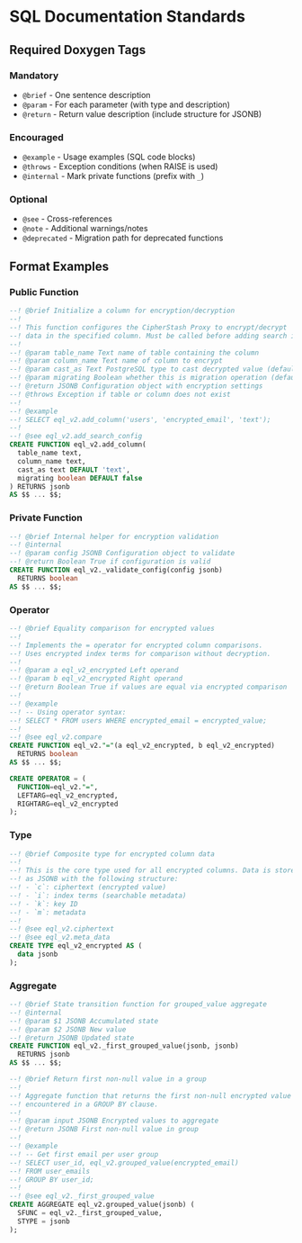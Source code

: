 # SQL Documentation Standards

## Required Doxygen Tags

### Mandatory
- `@brief` - One sentence description
- `@param` - For each parameter (with type and description)
- `@return` - Return value description (include structure for JSONB)

### Encouraged
- `@example` - Usage examples (SQL code blocks)
- `@throws` - Exception conditions (when RAISE is used)
- `@internal` - Mark private functions (prefix with `_`)

### Optional
- `@see` - Cross-references
- `@note` - Additional warnings/notes
- `@deprecated` - Migration path for deprecated functions

## Format Examples

### Public Function
```sql
--! @brief Initialize a column for encryption/decryption
--!
--! This function configures the CipherStash Proxy to encrypt/decrypt
--! data in the specified column. Must be called before adding search indexes.
--!
--! @param table_name Text name of table containing the column
--! @param column_name Text name of column to encrypt
--! @param cast_as Text PostgreSQL type to cast decrypted value (default: 'text')
--! @param migrating Boolean whether this is migration operation (default: false)
--! @return JSONB Configuration object with encryption settings
--! @throws Exception if table or column does not exist
--!
--! @example
--! SELECT eql_v2.add_column('users', 'encrypted_email', 'text');
--!
--! @see eql_v2.add_search_config
CREATE FUNCTION eql_v2.add_column(
  table_name text,
  column_name text,
  cast_as text DEFAULT 'text',
  migrating boolean DEFAULT false
) RETURNS jsonb
AS $$ ... $$;
```

### Private Function
```sql
--! @brief Internal helper for encryption validation
--! @internal
--! @param config JSONB Configuration object to validate
--! @return Boolean True if configuration is valid
CREATE FUNCTION eql_v2._validate_config(config jsonb)
  RETURNS boolean
AS $$ ... $$;
```

### Operator
```sql
--! @brief Equality comparison for encrypted values
--!
--! Implements the = operator for encrypted column comparisons.
--! Uses encrypted index terms for comparison without decryption.
--!
--! @param a eql_v2_encrypted Left operand
--! @param b eql_v2_encrypted Right operand
--! @return Boolean True if values are equal via encrypted comparison
--!
--! @example
--! -- Using operator syntax:
--! SELECT * FROM users WHERE encrypted_email = encrypted_value;
--!
--! @see eql_v2.compare
CREATE FUNCTION eql_v2."="(a eql_v2_encrypted, b eql_v2_encrypted)
  RETURNS boolean
AS $$ ... $$;

CREATE OPERATOR = (
  FUNCTION=eql_v2."=",
  LEFTARG=eql_v2_encrypted,
  RIGHTARG=eql_v2_encrypted
);
```

### Type
```sql
--! @brief Composite type for encrypted column data
--!
--! This is the core type used for all encrypted columns. Data is stored
--! as JSONB with the following structure:
--! - `c`: ciphertext (encrypted value)
--! - `i`: index terms (searchable metadata)
--! - `k`: key ID
--! - `m`: metadata
--!
--! @see eql_v2.ciphertext
--! @see eql_v2.meta_data
CREATE TYPE eql_v2_encrypted AS (
  data jsonb
);
```

### Aggregate
```sql
--! @brief State transition function for grouped_value aggregate
--! @internal
--! @param $1 JSONB Accumulated state
--! @param $2 JSONB New value
--! @return JSONB Updated state
CREATE FUNCTION eql_v2._first_grouped_value(jsonb, jsonb)
  RETURNS jsonb
AS $$ ... $$;

--! @brief Return first non-null value in a group
--!
--! Aggregate function that returns the first non-null encrypted value
--! encountered in a GROUP BY clause.
--!
--! @param input JSONB Encrypted values to aggregate
--! @return JSONB First non-null value in group
--!
--! @example
--! -- Get first email per user group
--! SELECT user_id, eql_v2.grouped_value(encrypted_email)
--! FROM user_emails
--! GROUP BY user_id;
--!
--! @see eql_v2._first_grouped_value
CREATE AGGREGATE eql_v2.grouped_value(jsonb) (
  SFUNC = eql_v2._first_grouped_value,
  STYPE = jsonb
);
```
